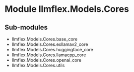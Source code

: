 Module llmflex.Models.Cores
===========================

Sub-modules
-----------
* llmflex.Models.Cores.base_core
* llmflex.Models.Cores.exllamav2_core
* llmflex.Models.Cores.huggingface_core
* llmflex.Models.Cores.llamacpp_core
* llmflex.Models.Cores.openai_core
* llmflex.Models.Cores.utils